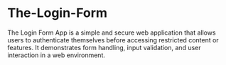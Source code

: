 # The-Login-Form
The Login Form App is a simple and secure web application that allows users to authenticate themselves before accessing restricted content or features. It demonstrates form handling, input validation, and user interaction in a web environment.
